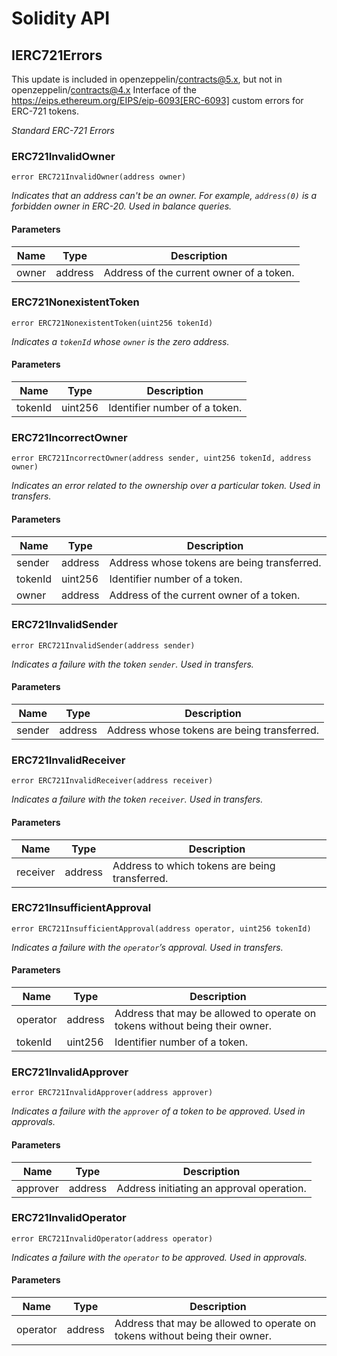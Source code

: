 # Solidity API

## IERC721Errors

This update is included in openzeppelin/contracts@5.x, but not in openzeppelin/contracts@4.x
Interface of the https://eips.ethereum.org/EIPS/eip-6093[ERC-6093] custom errors for ERC-721 tokens.

_Standard ERC-721 Errors_

### ERC721InvalidOwner

```solidity
error ERC721InvalidOwner(address owner)
```

_Indicates that an address can't be an owner. For example, `address(0)` is a forbidden owner in ERC-20.
Used in balance queries._

#### Parameters

| Name | Type | Description |
| ---- | ---- | ----------- |
| owner | address | Address of the current owner of a token. |

### ERC721NonexistentToken

```solidity
error ERC721NonexistentToken(uint256 tokenId)
```

_Indicates a `tokenId` whose `owner` is the zero address._

#### Parameters

| Name | Type | Description |
| ---- | ---- | ----------- |
| tokenId | uint256 | Identifier number of a token. |

### ERC721IncorrectOwner

```solidity
error ERC721IncorrectOwner(address sender, uint256 tokenId, address owner)
```

_Indicates an error related to the ownership over a particular token. Used in transfers._

#### Parameters

| Name | Type | Description |
| ---- | ---- | ----------- |
| sender | address | Address whose tokens are being transferred. |
| tokenId | uint256 | Identifier number of a token. |
| owner | address | Address of the current owner of a token. |

### ERC721InvalidSender

```solidity
error ERC721InvalidSender(address sender)
```

_Indicates a failure with the token `sender`. Used in transfers._

#### Parameters

| Name | Type | Description |
| ---- | ---- | ----------- |
| sender | address | Address whose tokens are being transferred. |

### ERC721InvalidReceiver

```solidity
error ERC721InvalidReceiver(address receiver)
```

_Indicates a failure with the token `receiver`. Used in transfers._

#### Parameters

| Name | Type | Description |
| ---- | ---- | ----------- |
| receiver | address | Address to which tokens are being transferred. |

### ERC721InsufficientApproval

```solidity
error ERC721InsufficientApproval(address operator, uint256 tokenId)
```

_Indicates a failure with the `operator`’s approval. Used in transfers._

#### Parameters

| Name | Type | Description |
| ---- | ---- | ----------- |
| operator | address | Address that may be allowed to operate on tokens without being their owner. |
| tokenId | uint256 | Identifier number of a token. |

### ERC721InvalidApprover

```solidity
error ERC721InvalidApprover(address approver)
```

_Indicates a failure with the `approver` of a token to be approved. Used in approvals._

#### Parameters

| Name | Type | Description |
| ---- | ---- | ----------- |
| approver | address | Address initiating an approval operation. |

### ERC721InvalidOperator

```solidity
error ERC721InvalidOperator(address operator)
```

_Indicates a failure with the `operator` to be approved. Used in approvals._

#### Parameters

| Name | Type | Description |
| ---- | ---- | ----------- |
| operator | address | Address that may be allowed to operate on tokens without being their owner. |

